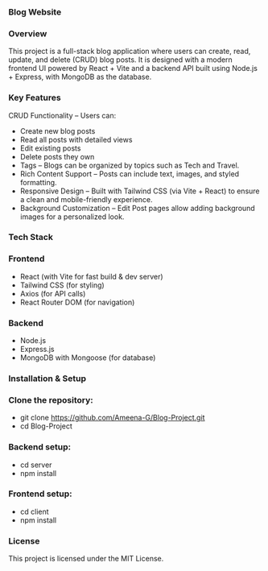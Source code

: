 ### Blog Website

### Overview
This project is a full-stack blog application where users can create, read, update, and delete (CRUD) blog posts.
It is designed with a modern frontend UI powered by React + Vite and a backend API built using Node.js + Express, with MongoDB as the database.

### Key Features

CRUD Functionality – Users can:

- Create new blog posts
- Read all posts with detailed views
- Edit existing posts
- Delete posts they own
- Tags – Blogs can be organized by topics such as Tech and Travel.
- Rich Content Support – Posts can include text, images, and styled formatting.
- Responsive Design – Built with Tailwind CSS (via Vite + React) to ensure a clean and mobile-friendly experience.
- Background Customization – Edit Post pages allow adding background images for a personalized look.

### Tech Stack

### Frontend
- React (with Vite for fast build & dev server)
- Tailwind CSS (for styling)
- Axios (for API calls)
- React Router DOM (for navigation)

### Backend
- Node.js
- Express.js
- MongoDB with Mongoose (for database)

### Installation & Setup

### Clone the repository:

- git clone https://github.com/Ameena-G/Blog-Project.git
- cd Blog-Project

### Backend setup:

- cd server
- npm install

### Frontend setup:

- cd client
- npm install

### License

This project is licensed under the MIT License.
